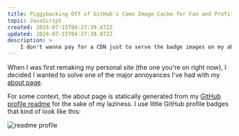 ```yaml
---
title: Piggybacking Off of GitHub's Camo Image Cache for Fun and Profit
topic: JavaScript
created: 2024-07-15T04:27:39.872Z
updated: 2024-07-15T04:27:39.872Z
description: >
    I don't wanna pay for a CDN just to serve the badge images on my about page on this website. But if my about page is statically generated from my GitHub profile readme, then why not just piggyback off of their Camo CDN cache?
---
```


When I was first remaking my personal site (the one you're on right now), I decided I wanted to solve one of the major annoyances I've had with my [about page](https://amydev.me/about).



For some context, the about page is statically generated from my [GitHub profile readme](https://github.com/amydevs) for the sake of my laziness. I use little GitHub profile badges that kind of look like this:

![readme profile](./2024-07-15-piggyback-gh-camo/about.png)



